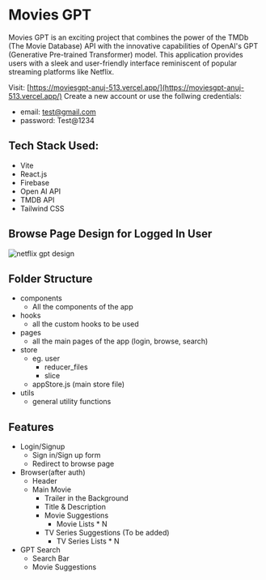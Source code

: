 # Movies GPT

Movies GPT is an exciting project that combines the power of the TMDb (The Movie Database) API with the innovative capabilities of OpenAI's GPT (Generative Pre-trained Transformer) model. This application provides users with a sleek and user-friendly interface reminiscent of popular streaming platforms like Netflix.

Visit: [https://moviesgpt-anuj-513.vercel.app/](https://moviesgpt-anuj-513.vercel.app/)
Create a new account or use the follwing credentials:

- email: test@gmail.com
- password: Test@1234

## Tech Stack Used:

- Vite
- React.js
- Firebase
- Open AI API
- TMDB API
- Tailwind CSS

## Browse Page Design for Logged In User

![netflix gpt design](https://github.com/anuj-thakur-513/Movies-GPT/assets/82753410/5b2010fb-5465-4d8a-8ffe-ece93efa00a6)

## Folder Structure

- components
  - All the components of the app
- hooks
  - all the custom hooks to be used
- pages
  - all the main pages of the app (login, browse, search)
- store
  - eg. user
    - reducer_files
    - slice
  - appStore.js (main store file)
- utils
  - general utility functions

## Features

- Login/Signup
  - Sign in/Sign up form
  - Redirect to browse page
- Browser(after auth)
  - Header
  - Main Movie
    - Trailer in the Background
    - Title & Description
    - Movie Suggestions
      - Movie Lists \* N
    - TV Series Suggestions (To be added)
      - TV Series Lists \* N
- GPT Search
  - Search Bar
  - Movie Suggestions
